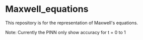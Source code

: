 # Maxwell_equations

This repository is for the representation of Maxwell's equations.

Note: Currently the PINN only show accuracy for t = 0 to 1
